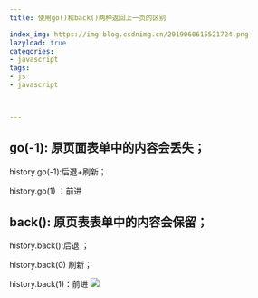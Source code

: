 ```yaml
---
title: 使用go()和back()两种返回上一页的区别

index_img: https://img-blog.csdnimg.cn/2019060615521724.png
lazyload: true
categories:
- javascript
tags:
- js
- javascript



---
```














## go(-1): 原页面表单中的内容会丢失；
history.go(-1):后退+刷新；

history.go(1) ：前进
## back(): 原页表表单中的内容会保留；
history.back():后退 ；

history.back(0) 刷新； 

history.back(1)：前进
![](https://img-blog.csdnimg.cn/2019060615521724.png)
